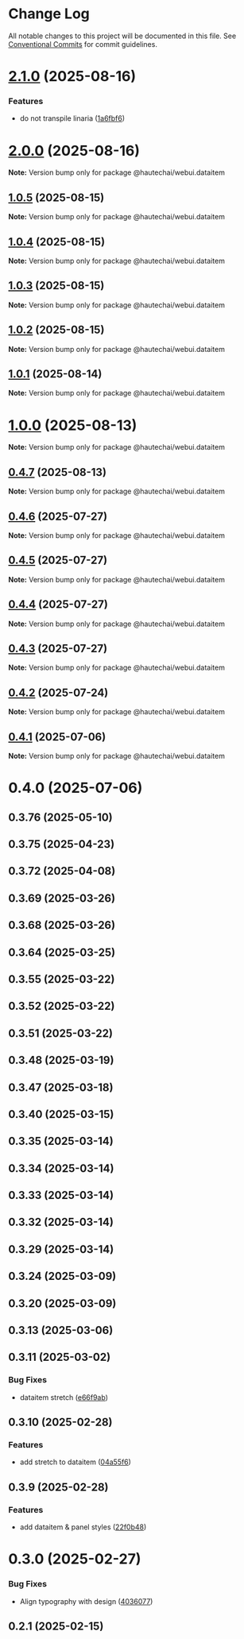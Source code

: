 # Change Log

All notable changes to this project will be documented in this file.
See [Conventional Commits](https://conventionalcommits.org) for commit guidelines.

# [2.1.0](https://github.com/HautechAI/webui/compare/@hautechai/webui.dataitem@1.0.5...@hautechai/webui.dataitem@2.1.0) (2025-08-16)

### Features

- do not transpile linaria ([1a6fbf6](https://github.com/HautechAI/webui/commit/1a6fbf6353a0e5028040006b5045170cf83f1ba0))

# [2.0.0](https://github.com/HautechAI/webui/compare/@hautechai/webui.dataitem@1.0.5...@hautechai/webui.dataitem@2.0.0) (2025-08-16)

**Note:** Version bump only for package @hautechai/webui.dataitem

## [1.0.5](https://github.com/HautechAI/webui/compare/@hautechai/webui.dataitem@1.0.4...@hautechai/webui.dataitem@1.0.5) (2025-08-15)

**Note:** Version bump only for package @hautechai/webui.dataitem

## [1.0.4](https://github.com/HautechAI/webui/compare/@hautechai/webui.dataitem@1.0.3...@hautechai/webui.dataitem@1.0.4) (2025-08-15)

**Note:** Version bump only for package @hautechai/webui.dataitem

## [1.0.3](https://github.com/HautechAI/webui/compare/@hautechai/webui.dataitem@1.0.2...@hautechai/webui.dataitem@1.0.3) (2025-08-15)

**Note:** Version bump only for package @hautechai/webui.dataitem

## [1.0.2](https://github.com/HautechAI/webui/compare/@hautechai/webui.dataitem@1.0.1...@hautechai/webui.dataitem@1.0.2) (2025-08-15)

**Note:** Version bump only for package @hautechai/webui.dataitem

## [1.0.1](https://github.com/HautechAI/webui/compare/@hautechai/webui.dataitem@1.0.0...@hautechai/webui.dataitem@1.0.1) (2025-08-14)

**Note:** Version bump only for package @hautechai/webui.dataitem

# [1.0.0](https://github.com/HautechAI/webui/compare/@hautechai/webui.dataitem@0.4.7...@hautechai/webui.dataitem@1.0.0) (2025-08-13)

**Note:** Version bump only for package @hautechai/webui.dataitem

## [0.4.7](https://github.com/HautechAI/webui/compare/@hautechai/webui.dataitem@0.4.6...@hautechai/webui.dataitem@0.4.7) (2025-08-13)

**Note:** Version bump only for package @hautechai/webui.dataitem

## [0.4.6](https://github.com/HautechAI/webui/compare/@hautechai/webui.dataitem@0.4.5...@hautechai/webui.dataitem@0.4.6) (2025-07-27)

**Note:** Version bump only for package @hautechai/webui.dataitem

## [0.4.5](https://github.com/HautechAI/webui/compare/@hautechai/webui.dataitem@0.4.4...@hautechai/webui.dataitem@0.4.5) (2025-07-27)

**Note:** Version bump only for package @hautechai/webui.dataitem

## [0.4.4](https://github.com/HautechAI/webui/compare/@hautechai/webui.dataitem@0.4.3...@hautechai/webui.dataitem@0.4.4) (2025-07-27)

**Note:** Version bump only for package @hautechai/webui.dataitem

## [0.4.3](https://github.com/HautechAI/webui/compare/@hautechai/webui.dataitem@0.4.2...@hautechai/webui.dataitem@0.4.3) (2025-07-27)

**Note:** Version bump only for package @hautechai/webui.dataitem

## [0.4.2](https://github.com/HautechAI/webui/compare/@hautechai/webui.dataitem@0.4.1...@hautechai/webui.dataitem@0.4.2) (2025-07-24)

**Note:** Version bump only for package @hautechai/webui.dataitem

## [0.4.1](https://github.com/HautechAI/webui/compare/@hautechai/webui.dataitem@0.4.0...@hautechai/webui.dataitem@0.4.1) (2025-07-06)

**Note:** Version bump only for package @hautechai/webui.dataitem

# 0.4.0 (2025-07-06)

## 0.3.76 (2025-05-10)

## 0.3.75 (2025-04-23)

## 0.3.72 (2025-04-08)

## 0.3.69 (2025-03-26)

## 0.3.68 (2025-03-26)

## 0.3.64 (2025-03-25)

## 0.3.55 (2025-03-22)

## 0.3.52 (2025-03-22)

## 0.3.51 (2025-03-22)

## 0.3.48 (2025-03-19)

## 0.3.47 (2025-03-18)

## 0.3.40 (2025-03-15)

## 0.3.35 (2025-03-14)

## 0.3.34 (2025-03-14)

## 0.3.33 (2025-03-14)

## 0.3.32 (2025-03-14)

## 0.3.29 (2025-03-14)

## 0.3.24 (2025-03-09)

## 0.3.20 (2025-03-09)

## 0.3.13 (2025-03-06)

## 0.3.11 (2025-03-02)

### Bug Fixes

- dataitem stretch ([e66f9ab](https://github.com/HautechAI/webui/commit/e66f9abb90a4c5cf5ea1c462bd6fa10e83021224))

## 0.3.10 (2025-02-28)

### Features

- add stretch to dataitem ([04a55f6](https://github.com/HautechAI/webui/commit/04a55f654a5040a70cdf705204f56acd9bf86368))

## 0.3.9 (2025-02-28)

### Features

- add dataitem & panel styles ([22f0b48](https://github.com/HautechAI/webui/commit/22f0b486f42072ec417685d3e7670d0be6407da9))

# 0.3.0 (2025-02-27)

### Bug Fixes

- Align typography with design ([4036077](https://github.com/HautechAI/webui/commit/403607724cca6303f881d4359b9ec3f596684244))

## 0.2.1 (2025-02-15)
